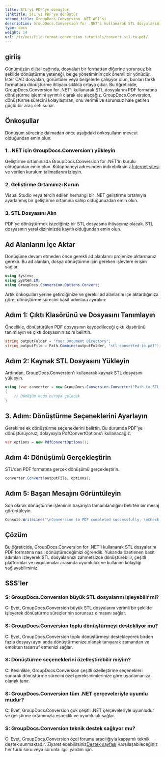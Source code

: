 ```yaml
---
title: STL'yi PDF'ye dönüştür
linktitle: STL'yi PDF'ye dönüştür
second_title: GroupDocs.Conversion .NET API'si
description: GroupDocs.Conversion for .NET'i kullanarak STL dosyalarını zahmetsizce PDF formatına dönüştürün. Belge yönetimi sürecinizi kolaylaştırın.
type: docs
weight: 14
url: /tr/net/file-format-conversion-tutorials/convert-stl-to-pdf/
---
```

## giriiş
Günümüzün dijital çağında, dosyaları bir formattan diğerine sorunsuz bir şekilde dönüştürme yeteneği, belge yönetiminin çok önemli bir yönüdür. İster CAD dosyaları, görüntüler veya belgelerle çalışıyor olun, bunları farklı formatlara dönüştürme ihtiyacı sıklıkla ortaya çıkar. Bu öğreticide, GroupDocs.Conversion for .NET'i kullanarak STL dosyalarını PDF formatına dönüştürme işlemini ayrıntılı olarak ele alacağız. GroupDocs.Conversion, dönüştürme sürecini kolaylaştıran, onu verimli ve sorunsuz hale getiren güçlü bir araç seti sunar.
## Önkoşullar
Dönüşüm sürecine dalmadan önce aşağıdaki önkoşulların mevcut olduğundan emin olun:
### 1. .NET için GroupDocs.Conversion'ı yükleyin
 Geliştirme ortamınızda GroupDocs.Conversion for .NET'in kurulu olduğundan emin olun. Kütüphaneyi adresinden indirebilirsiniz.[İnternet sitesi](https://releases.groupdocs.com/conversion/net/) ve verilen kurulum talimatlarını izleyin.
### 2. Geliştirme Ortamınızı Kurun
Visual Studio veya tercih edilen herhangi bir .NET geliştirme ortamıyla ayarlanmış bir geliştirme ortamına sahip olduğunuzdan emin olun.
### 3. STL Dosyasını Alın
PDF'ye dönüştürmek istediğiniz bir STL dosyasına ihtiyacınız olacak. STL dosyasının yerel dizininizde kayıtlı olduğundan emin olun.

## Ad Alanlarını İçe Aktar
Dönüşüme devam etmeden önce gerekli ad alanlarını projenize aktarmanız gerekir. Bu ad alanları, dosya dönüştürme için gereken işlevlere erişim sağlar.

```csharp
using System;
using System.IO;
using GroupDocs.Conversion.Options.Convert;
```

Artık önkoşulları yerine getirdiğinize ve gerekli ad alanlarını içe aktardığınıza göre, dönüştürme sürecini basit adımlara ayıralım:
## Adım 1: Çıktı Klasörünü ve Dosyasını Tanımlayın
Öncelikle, dönüştürülen PDF dosyasının kaydedileceği çıktı klasörünü tanımlayın ve çıktı dosyasının adını belirtin.
```csharp
string outputFolder = "Your Document Directory";
string outputFile = Path.Combine(outputFolder, "stl-converted-to.pdf");
```
## Adım 2: Kaynak STL Dosyasını Yükleyin
Ardından, GroupDocs.Conversion'ı kullanarak kaynak STL dosyasını yükleyin.
```csharp
using (var converter = new GroupDocs.Conversion.Converter("Path_to_STL_File"))
{
    // Dönüşüm kodu buraya gelecek
}
```
## 3. Adım: Dönüştürme Seçeneklerini Ayarlayın
Gerekirse ek dönüştürme seçeneklerini belirtin. Bu durumda PDF'ye dönüştürüyoruz, dolayısıyla PdfConvertOptions'ı kullanacağız.
```csharp
var options = new PdfConvertOptions();
```
## Adım 4: Dönüşümü Gerçekleştirin
STL'den PDF formatına gerçek dönüşümü gerçekleştirin.
```csharp
converter.Convert(outputFile, options);
```
## Adım 5: Başarı Mesajını Görüntüleyin
Son olarak dönüştürme işleminin başarıyla tamamlandığını belirten bir mesaj görüntüleyin.
```csharp
Console.WriteLine("\nConversion to PDF completed successfully. \nCheck output in {0}", outputFolder);
```

## Çözüm
Bu öğreticide, GroupDocs.Conversion for .NET'i kullanarak STL dosyalarını PDF formatına nasıl dönüştüreceğimizi öğrendik. Yukarıda özetlenen basit adımları izleyerek STL dosyalarınızı zahmetsizce dönüştürebilir, çeşitli platformlar ve uygulamalar arasında uyumluluk ve kullanım kolaylığı sağlayabilirsiniz.
## SSS'ler
### S: GroupDocs.Conversion büyük STL dosyalarını işleyebilir mi?
C: Evet, GroupDocs.Conversion büyük STL dosyalarını verimli bir şekilde işleyerek dönüştürme süreçlerinin sorunsuz olmasını sağlar.
### S: GroupDocs.Conversion toplu dönüştürmeyi destekliyor mu?
C: Evet, GroupDocs.Conversion toplu dönüştürmeyi destekleyerek birden fazla dosyayı aynı anda dönüştürmenize olanak tanıyarak zamandan ve emekten tasarruf etmenizi sağlar.
### S: Dönüştürme seçeneklerini özelleştirebilir miyim?
C: Kesinlikle, GroupDocs.Conversion çeşitli özelleştirme seçenekleri sunarak dönüştürme sürecini özel gereksinimlerinize göre uyarlamanıza olanak tanır.
### S: GroupDocs.Conversion tüm .NET çerçeveleriyle uyumlu mudur?
C: Evet, GroupDocs.Conversion çok çeşitli .NET çerçeveleriyle uyumludur ve geliştirme ortamınızla esneklik ve uyumluluk sağlar.
### S: GroupDocs.Conversion teknik destek sağlıyor mu?
 C: Evet, GroupDocs.Conversion özel forumu aracılığıyla kapsamlı teknik destek sunmaktadır. Ziyaret edebilirsiniz[Destek sayfası](https://forum.groupdocs.com/c/conversion/11) Karşılaşabileceğiniz her türlü soru veya sorunla ilgili yardım için.